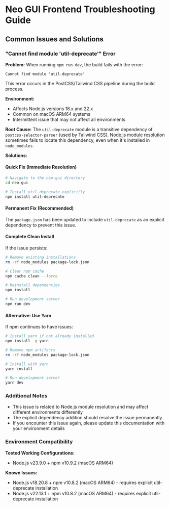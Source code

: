 # Neo GUI Frontend Troubleshooting Guide

## Common Issues and Solutions

### "Cannot find module 'util-deprecate'" Error

**Problem:** When running `npm run dev`, the build fails with the error:
```
Cannot find module 'util-deprecate'
```

This error occurs in the PostCSS/Tailwind CSS pipeline during the build process.

**Environment:** 
- Affects Node.js versions 18.x and 22.x
- Common on macOS ARM64 systems
- Intermittent issue that may not affect all environments

**Root Cause:**
The `util-deprecate` module is a transitive dependency of `postcss-selector-parser` (used by Tailwind CSS). Node.js module resolution sometimes fails to locate this dependency, even when it's installed in `node_modules`.

**Solutions:**

#### Quick Fix (Immediate Resolution)
```bash
# Navigate to the neo-gui directory
cd neo-gui

# Install util-deprecate explicitly
npm install util-deprecate
```

#### Permanent Fix (Recommended)
The `package.json` has been updated to include `util-deprecate` as an explicit dependency to prevent this issue.

#### Complete Clean Install
If the issue persists:
```bash
# Remove existing installations
rm -rf node_modules package-lock.json

# Clear npm cache
npm cache clean --force

# Reinstall dependencies
npm install

# Run development server
npm run dev
```

#### Alternative: Use Yarn
If npm continues to have issues:
```bash
# Install yarn if not already installed
npm install -g yarn

# Remove npm artifacts
rm -rf node_modules package-lock.json

# Install with yarn
yarn install

# Run development server
yarn dev
```

### Additional Notes

- This issue is related to Node.js module resolution and may affect different environments differently
- The explicit dependency addition should resolve the issue permanently
- If you encounter this issue again, please update this documentation with your environment details

### Environment Compatibility

**Tested Working Configurations:**
- Node.js v23.9.0 + npm v10.9.2 (macOS ARM64)

**Known Issues:**
- Node.js v18.20.8 + npm v10.8.2 (macOS ARM64) - requires explicit util-deprecate installation
- Node.js v22.13.1 + npm v10.8.2 (macOS ARM64) - requires explicit util-deprecate installation 